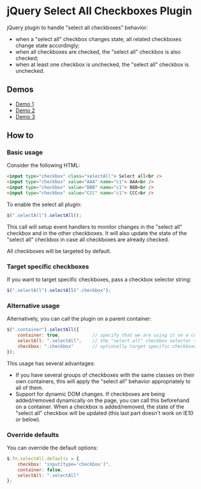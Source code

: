 # jQuery Select All Checkboxes Plugin
jQuery plugin to handle "select all checkboxes" behavior:
- when a "select all" checkbox changes state, all related checkboxes change state accordingly;
- when all checkboxes are checked, the "select all" checkbox is also checked;
- when at least one checkbox is unchecked, the "select all" checkbox is unchecked.

## Demos
- [Demo 1](https://cdn.rawgit.com/nunof07/jquery-selectall/67c954a8c3c130130a19ab457cbd8e29b6585e58/demo1.html)
- [Demo 2](https://cdn.rawgit.com/nunof07/jquery-selectall/67c954a8c3c130130a19ab457cbd8e29b6585e58/demo2.html)
- [Demo 3](https://cdn.rawgit.com/nunof07/jquery-selectall/67c954a8c3c130130a19ab457cbd8e29b6585e58/demo3.html)

## How to

### Basic usage
Consider the following HTML:

```html
<input type="checkbox" class="selectAll"> Select all<br />
<input type="checkbox" value="AAA" name="c1"> AAA<br />
<input type="checkbox" value="BBB" name="c1"> BBB<br />
<input type="checkbox" value="CCC" name="c1"> CCC<br />
```

To enable the select all plugin:

```javascript
$(".selectAll").selectAll();
```

This call will setup event handlers to monitor changes in the "select all" checkbox and in the other checkboxes. It will also update the state of the "select all" checkbox in case all checkboxes are already checked.

All checkboxes will be targeted by default.

### Target specific checkboxes
If you want to target specific checkboxes, pass a checkbox selector string:

```javascript
$(".selectAll").selectAll(".checkbox");
```

### Alternative usage
Alternatively, you can call the plugin on a parent container:

```javascript
$(".container").selectAll({
	container: true,			// specify that we are using it on a container
	selectAll: ".selectAll",	// the "select all" checkbox selector string
	checkbox: ".checkbox"		// optionally target specific checkboxes
});
```

This usage has several advantages:
- If you have several groups of checkboxes with the same classes on their own containers, this will apply the "select all" behavior appropriately to all of them.
- Support for dynamic DOM changes. If checkboxes are being added/removed dynamically on the page, you can call this beforehand on a container. When a checkbox is added/removed, the state of the "select all" checkbox will be updated (this last part doesn't work on IE10 or below).

### Override defaults
You can override the default options:

```javascript
$.fn.selectAll.defaults = {
	checkbox: "input[type='checkbox']",
	container: false,
	selectAll: ".selectAll"
};
```
